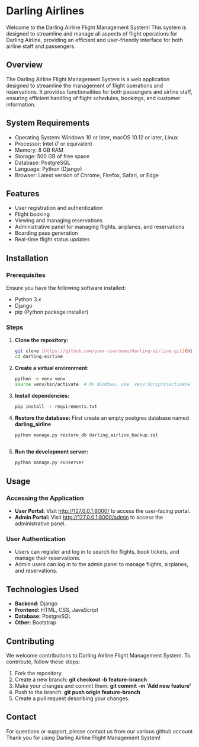 # Darling Airlines
Welcome to the Darling Airline Flight Management System! This system is designed to streamline and manage all aspects of flight operations for Darling Airline, providing an efficient and user-friendly interface for both airline staff and passengers.
## Overview
The Darling Airline Flight Management System is a web application designed to streamline the management of flight operations and reservations. It provides functionalities for both passengers and airline staff, ensuring efficient handling of flight schedules, bookings, and customer information.

## System Requirements
* Operating System: Windows 10 or later, macOS 10.12 or later, Linux
* Processor: Intel i7 or equivalent
* Memory: 8 GB RAM
* Storage: 500 GB of free space
* Database: PostgreSQL
* Language: Python (Django)
* Browser: Latest version of Chrome, Firefox, Safari, or Edge

## Features
- User registration and authentication
- Flight booking
- Viewing and managing reservations
- Administrative panel for managing flights, airplanes, and reservations
- Boarding pass generation
- Real-time flight status updates

## Installation

### Prerequisites

Ensure you have the following software installed:

- Python 3.x
- Django
- pip (Python package installer)

### Steps

1. **Clone the repository:**
   ```sh
   git clone [https://github.com/your-username/darling-airline.git](https://github.com/lastrat/Darling_Airline.git)
   cd darling-airline

2. **Create a virtual environment:**
   ```sh
   python -m venv venv
   source venv/bin/activate  # On Windows, use `venv\Scripts\activate`

3. **Install dependencies:**
   ```sh
   pip install -r requirements.txt

4. **Restore the database:**
   First create an empty postgres database named __darling_airline__
   ```sh
   python manage.py restore_db darling_airline_backup.sql
  
5. **Run the development server:**
   ```sh
   python manage.py runserver

## Usage
### Accessing the Application
* __User Portal:__ Visit http://127.0.0.1:8000/ to access the user-facing portal.
* __Admin Portal:__ Visit http://127.0.0.1:8000/admin to access the administrative panel.

### User Authentication
* Users can register and log in to search for flights, book tickets, and manage their reservations.
* Admin users can log in to the admin panel to manage flights, airplanes, and reservations.

## Technologies Used
* __Backend:__ Django
* __Frontend:__ HTML, CSS, JavaScript
* __Database:__ PostgreSQL
* __Other:__ Bootstrap

## Contributing
We welcome contributions to Darling Airline Flight Management System. To contribute, follow these steps:
1. Fork the repository.
2. Create a new branch: **git checkout -b feature-branch**
3. Make your changes and commit them: **git commit -m 'Add new feature'**
4. Push to the branch: **git push origin feature-branch**
5. Create a pull request describing your changes.

## Contact
For questions or support, please contact us from our various github account
Thank you for using Darling Airline Flight Management System!
